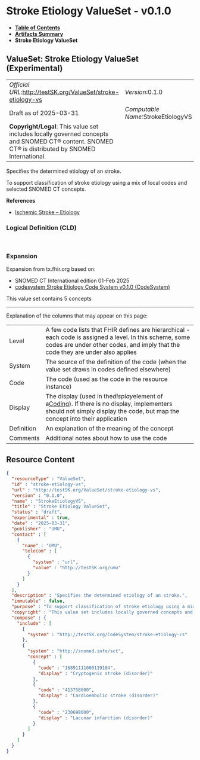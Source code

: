 # Stroke Etiology ValueSet - v0.1.0

* [**Table of Contents**](toc.md)
* [**Artifacts Summary**](artifacts.md)
* **Stroke Etiology ValueSet**

## ValueSet: Stroke Etiology ValueSet (Experimental) 

| | |
| :--- | :--- |
| *Official URL*:http://testSK.org/ValueSet/stroke-etiology-vs | *Version*:0.1.0 |
| Draft as of 2025-03-31 | *Computable Name*:StrokeEtiologyVS |
| **Copyright/Legal**: This value set includes locally governed concepts and SNOMED CT® content. SNOMED CT® is distributed by SNOMED International. | |

 
Specifies the determined etiology of an stroke. 

 
To support classification of stroke etiology using a mix of local codes and selected SNOMED CT concepts. 

 **References** 

* [Ischemic Stroke – Etiology](StructureDefinition-ischemic-stroke-etiology-ext.md)

### Logical Definition (CLD)

 

### Expansion

Expansion from tx.fhir.org based on:

* SNOMED CT International edition 01-Feb 2025
* [codesystem Stroke Etiology Code System v0.1.0 (CodeSystem)](CodeSystem-stroke-etiology-cs.md)

This value set contains 5 concepts

-------

 Explanation of the columns that may appear on this page: 

| | |
| :--- | :--- |
| Level | A few code lists that FHIR defines are hierarchical - each code is assigned a level. In this scheme, some codes are under other codes, and imply that the code they are under also applies |
| System | The source of the definition of the code (when the value set draws in codes defined elsewhere) |
| Code | The code (used as the code in the resource instance) |
| Display | The display (used in the*display*element of a[Coding](http://hl7.org/fhir/R5/datatypes.html#Coding)). If there is no display, implementers should not simply display the code, but map the concept into their application |
| Definition | An explanation of the meaning of the concept |
| Comments | Additional notes about how to use the code |



## Resource Content

```json
{
  "resourceType" : "ValueSet",
  "id" : "stroke-etiology-vs",
  "url" : "http://testSK.org/ValueSet/stroke-etiology-vs",
  "version" : "0.1.0",
  "name" : "StrokeEtiologyVS",
  "title" : "Stroke Etiology ValueSet",
  "status" : "draft",
  "experimental" : true,
  "date" : "2025-03-31",
  "publisher" : "UMU",
  "contact" : [
    {
      "name" : "UMU",
      "telecom" : [
        {
          "system" : "url",
          "value" : "http://testSK.org/umu"
        }
      ]
    }
  ],
  "description" : "Specifies the determined etiology of an stroke.",
  "immutable" : false,
  "purpose" : "To support classification of stroke etiology using a mix of local codes and selected SNOMED CT concepts.",
  "copyright" : "This value set includes locally governed concepts and SNOMED CT® content. SNOMED CT® is distributed by SNOMED International.",
  "compose" : {
    "include" : [
      {
        "system" : "http://testSK.org/CodeSystem/stroke-etiology-cs"
      },
      {
        "system" : "http://snomed.info/sct",
        "concept" : [
          {
            "code" : "16891111000119104",
            "display" : "Cryptogenic stroke (disorder)"
          },
          {
            "code" : "413758000",
            "display" : "Cardioembolic stroke (disorder)"
          },
          {
            "code" : "230698000",
            "display" : "Lacunar infarction (disorder)"
          }
        ]
      }
    ]
  }
}

```
